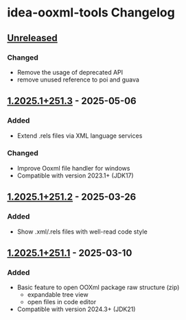 <!-- Keep a Changelog guide -> https://keepachangelog.com -->

# idea-ooxml-tools Changelog

## [Unreleased]

### Changed

- Remove the usage of deprecated API
- remove unused reference to poi and guava


## [1.2025.1+251.3] - 2025-05-06

### Added

- Extend .rels files via XML language services

### Changed

- Improve Ooxml file handler for windows
- Compatible with version 2023.1+ (JDK17)

## [1.2025.1+251.2] - 2025-03-26

### Added

- Show .xml/.rels files with well-read code style

## [1.2025.1+251.1] - 2025-03-10

### Added

- Basic feature to open OOXml package raw structure (zip)
  + expandable tree view
  + open files in code editor
- Compatible with version 2024.3+ (JDK21)

[Unreleased]: https://github.com/winkingzhang/idea-ooxml-tools/compare/v1.2025.1+251.3...HEAD
[1.2025.1+251.3]: https://github.com/winkingzhang/idea-ooxml-tools/compare/v1.2025.1+251.2...v1.2025.1+251.3
[1.2025.1+251.2]: https://github.com/winkingzhang/idea-ooxml-tools/compare/v1.2025.1+251.1...v1.2025.1+251.2
[1.2025.1+251.1]: https://github.com/winkingzhang/idea-ooxml-tools/commits/v1.2025.1+251.1
